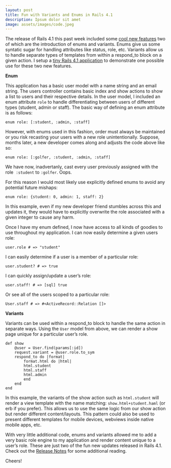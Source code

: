 ```yaml
---
layout: post
title: Fun with Variants and Enums in Rails 4.1
description: Ipsum dolor sit amet
image: assets/images/code.jpeg
---
```


The release of Rails 4.1 this past week included some [cool new features](http://weblog.rubyonrails.org/2014/4/8/Rails-4-1/) two of which are the introduction of enums and variants. Enums give us some syntatic sugar for handling attributes like status, role, etc. Variants allow us to handle separate types of templates from within a respond_to block on a given action. I setup a [tiny Rails 4.1 application](https://github.com/davidstump/enums_and_variants) to demonstrate one possible use for these two new features.

**Enum**

This application has a basic user model with a name string and an email string. The users controller contains basic index and show actions to show a list to users and their respective details. In the user model, I included an enum attribute `role` to handle differentiating between users of different types (student, admin or staff). The basic way of defining an enum attribute is as follows:

    enum role: [:student, :admin, :staff]

However, with enums used in this fashion, order must always be maintained or you risk recasting your users with a new role unintentionally. Suppose, months later, a new developer comes along and adjusts the code above like so:

    enum role: [:golfer, :student, :admin, :staff]

We have now, inadvertanly, cast every user previously assigned with the role 
`:student` to `:golfer`. Oops.

For this reason I would most likely use explicitly defined enums to avoid any potential future mishaps:

    enum role: {student: 0, admin: 1, staff: 2}

In this example, even if my new developer friend stumbles across this and updates it, they would have to explicitly overwrite the role associated with a given integer to cause any harm.

Once I have my enum defined, I now have access to all kinds of goodies to use throughout my application. I can now easily determine a given users role:

    user.role # => "student"

I can easily determine if a user is a member of a particular role:

    user.student? # => true

I can quickly assign/update a user’s role:

    user.staff! # => [sql] true

Or see all of the users scoped to a particular role:

    User.staff # => #<ActiveRecord::Relation []>

**Variants**

Variants can be used within a respond_to block to handle the same action in separate ways. Using the `User` model from above, we can render a show page unique for a particular user’s role.

    def show
        @user = User.find(params[:id])
        request.variant = @user.role.to_sym
        respond_to do |format|
            format.html do |html|
            html.student
            html.staff
            html.admin
            end
        end
    end

In this example, the variants of the show action such as `html.student` will render a view template with the name matching: `show.html+student.haml` (or erb if you prefer). This allows us to use the same logic from our show action but render different content/layouts. This pattern could also be used to present different templates for mobile devices, webviews inside native mobile apps, etc.

With very little additional code, enums and variants allowed me to add a very basic role engine to my application and render content unique to a user’s role. These are just two of the fun new updates released in Rails 4.1. Check out the [Release Notes](http://edgeguides.rubyonrails.org/4_1_release_notes.html) for some additional reading.

Cheers!
